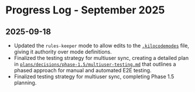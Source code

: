# Progress Log - September 2025

## 2025-09-18
- Updated the `rules-keeper` mode to allow edits to the [`.kilocodemodes`](.kilocodemodes:1) file, giving it authority over mode definitions.
- Finalized the testing strategy for multiuser sync, creating a detailed plan in [`plans/decisions/phase-1.5/multiuser-testing.md`](../../plans/decisions/phase-1.5/multiuser-testing.md) that outlines a phased approach for manual and automated E2E testing.
- Finalized testing strategy for multiuser sync, completing Phase 1.5 planning.

